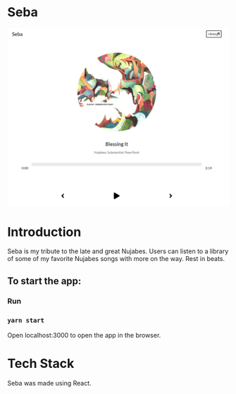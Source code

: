 # Seba

<img  src="./seba.PNG" alt="demo">

<h1 id="intro">Introduction</h1>
Seba is my tribute to the late and great Nujabes.  Users can listen to a library of some of my favorite Nujabes songs with more on the way.  Rest in beats.

<!-- <h1 id="user_guide">User Guide</h1>
Go to <a href="https://revive-games.herokuapp.com/">revive-games.herokuapp.com</a> to see Revive in action! -->

## To start the app:

### Run

### `yarn start`

Open localhost:3000 to open the app in the browser.

<h1 id="tech_stack">Tech Stack</h1>
Seba was made using React.
